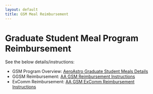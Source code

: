 ```yaml
---
layout: default
title: GSM Meal Reimbursement
---
```


# Graduate Student Meal Program Reimbursement

See the below details/instructions:
* GSM Program Overview: [AeroAstro Graduate Student Meals Details](https://docs.google.com/document/d/1OysEf3jjRDrceyTbMZzaa-VYEpx1ki2NoRGZ0kuDNJU/edit)
* GGSM Reimbursement: [AA GSM Reimbursement Instructions](https://docs.google.com/document/d/1kqINySy9pX4buxEr-sBASCgW4IA1fhp0FA4_lqgYh1M/edit)
* ExComm Reimbursement: [AA GSM ExComm Reimbursement Instructions](https://docs.google.com/document/d/1bqmp8sL6Kq7CyDBM4gCsyAaZG7IO_QJYLLb3gJtp3vc/edit)
